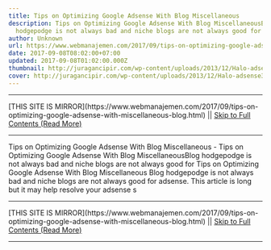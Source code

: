 ```yaml
---
title: Tips on Optimizing Google Adsense With Blog Miscellaneous
description: Tips on Optimizing Google Adsense With Blog MiscellaneousBlog
  hodgepodge is not always bad and niche blogs are not always good for
author: Unknown
url: https://www.webmanajemen.com/2017/09/tips-on-optimizing-google-adsense-with-miscellaneous-blog.html
date: 2017-09-08T08:02:00+07:00
updated: 2017-09-08T01:02:00.000Z
thumbnail: http://juragancipir.com/wp-content/uploads/2013/12/Halo-adsense3-copy-300x254.jpg
cover: http://juragancipir.com/wp-content/uploads/2013/12/Halo-adsense3-copy-300x254.jpg
---
```


<hr/> [THIS SITE IS MIRROR](https://www.webmanajemen.com/2017/09/tips-on-optimizing-google-adsense-with-miscellaneous-blog.html) || <a href="https://www.webmanajemen.com/2017/09/tips-on-optimizing-google-adsense-with-miscellaneous-blog.html" rel="follow" class="button" id="read-more">Skip to Full Contents (Read More)</a> <hr/> Tips on Optimizing Google Adsense With Blog Miscellaneous - Tips on Optimizing Google Adsense With Blog MiscellaneousBlog hodgepodge is not always bad and niche blogs are not always good for Tips on Optimizing Google Adsense With Blog Miscellaneous
Blog hodgepodge is not always bad and niche blogs are not always good for adsense. This article is long but it may help resolve your adsense s <hr/> [THIS SITE IS MIRROR](https://www.webmanajemen.com/2017/09/tips-on-optimizing-google-adsense-with-miscellaneous-blog.html) || <a href="https://www.webmanajemen.com/2017/09/tips-on-optimizing-google-adsense-with-miscellaneous-blog.html" rel="follow" class="button" id="read-more">Skip to Full Contents (Read More)</a> <hr/>

<!--<script>document.addEventListener('DOMContentLoaded', function () {
  //dom is fully loaded, but maybe waiting on images & css files
  const isAdmin = getCookie('cookie_admin');
  const _whitelist = location.host.includes('dimaslanjaka12');
  if (!isAdmin) {
    if (_whitelist) location.replace('https://www.webmanajemen.com/2017/09/tips-on-optimizing-google-adsense-with-miscellaneous-blog.html');
    console.log("you aren't admin");
  } else {
    console.log('you are admin');
  }
});

/**
 * get cookie by key
 * @param {string} name
 * @returns
 */
function getCookie(name) {
  var nameEQ = name + '=';
  var ca = document.cookie.split(';');
  for (var i = 0; i < ca.length; i++) {
    var c = ca[i];
    while (c.charAt(0) == ' ') c = c.substring(1, c.length);
    if (c.indexOf(nameEQ) == 0) return c.substring(nameEQ.length, c.length);
  }
  return null;
}
</script>-->